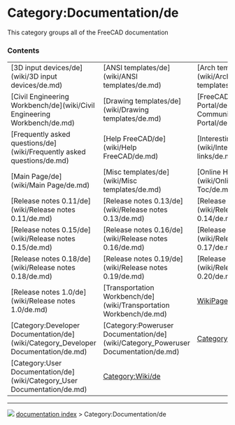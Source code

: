 # Category:Documentation/de
This category groups all of the FreeCAD documentation

### Contents

|     |     |     |
| --- | --- | --- |
| [3D input devices/de](wiki/3D input devices/de.md) | [ANSI templates/de](wiki/ANSI templates/de.md) | [Arch templates/de](wiki/Arch templates/de.md) |
| [Civil Engineering Workbench/de](wiki/Civil Engineering Workbench/de.md) | [Drawing templates/de](wiki/Drawing templates/de.md) | [FreeCAD Community Portal/de](wiki/FreeCAD Community Portal/de.md) |
| [Frequently asked questions/de](wiki/Frequently asked questions/de.md) | [Help FreeCAD/de](wiki/Help FreeCAD/de.md) | [Interesting links/de](wiki/Interesting links/de.md) |
| [Main Page/de](wiki/Main Page/de.md) | [Misc templates/de](wiki/Misc templates/de.md) | [Online Help Toc/de](wiki/Online Help Toc/de.md) |
| [Release notes 0.11/de](wiki/Release notes 0.11/de.md) | [Release notes 0.13/de](wiki/Release notes 0.13/de.md) | [Release notes 0.14/de](wiki/Release notes 0.14/de.md) |
| [Release notes 0.15/de](wiki/Release notes 0.15/de.md) | [Release notes 0.16/de](wiki/Release notes 0.16/de.md) | [Release notes 0.17/de](wiki/Release notes 0.17/de.md) |
| [Release notes 0.18/de](wiki/Release notes 0.18/de.md) | [Release notes 0.19/de](wiki/Release notes 0.19/de.md) | [Release notes 0.20/de](wiki/Release notes 0.20/de.md) |
| [Release notes 1.0/de](wiki/Release notes 1.0/de.md) | [Transportation Workbench/de](wiki/Transportation Workbench/de.md) | [WikiPages/de](wiki/WikiPages/de.md) |
| [Category:Developer Documentation/de](wiki/Category_Developer Documentation/de.md) | [Category:Poweruser Documentation/de](wiki/Category_Poweruser Documentation/de.md) | [Category:Screenshots/de](wiki/Category_Screenshots/de.md) |
| [Category:User Documentation/de](wiki/Category_User Documentation/de.md) | [Category:Wiki/de](wiki/Category_Wiki/de.md) |



---
![](images/Right_arrow.png) [documentation index](../README.md) > Category:Documentation/de
